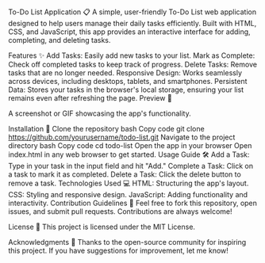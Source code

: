 To-Do List Application 📋
A simple, user-friendly To-Do List web application designed to help users manage their daily tasks efficiently. Built with HTML, CSS, and JavaScript, this app provides an interactive interface for adding, completing, and deleting tasks.

Features ✨
Add Tasks: Easily add new tasks to your list.
Mark as Complete: Check off completed tasks to keep track of progress.
Delete Tasks: Remove tasks that are no longer needed.
Responsive Design: Works seamlessly across devices, including desktops, tablets, and smartphones.
Persistent Data: Stores your tasks in the browser's local storage, ensuring your list remains even after refreshing the page.
Preview 🌟

A screenshot or GIF showcasing the app's functionality.

Installation 🚀
Clone the repository
bash
Copy code
git clone https://github.com/yourusername/todo-list.git
Navigate to the project directory
bash
Copy code
cd todo-list
Open the app in your browser
Open index.html in any web browser to get started.
Usage Guide 🛠️
Add a Task: Type in your task in the input field and hit "Add."
Complete a Task: Click on a task to mark it as completed.
Delete a Task: Click the delete button to remove a task.
Technologies Used 💻
HTML: Structuring the app's layout.
CSS: Styling and responsive design.
JavaScript: Adding functionality and interactivity.
Contribution Guidelines 🤝
Feel free to fork this repository, open issues, and submit pull requests. Contributions are always welcome!

License 📜
This project is licensed under the MIT License.

Acknowledgments 🙌
Thanks to the open-source community for inspiring this project. If you have suggestions for improvement, let me know!

